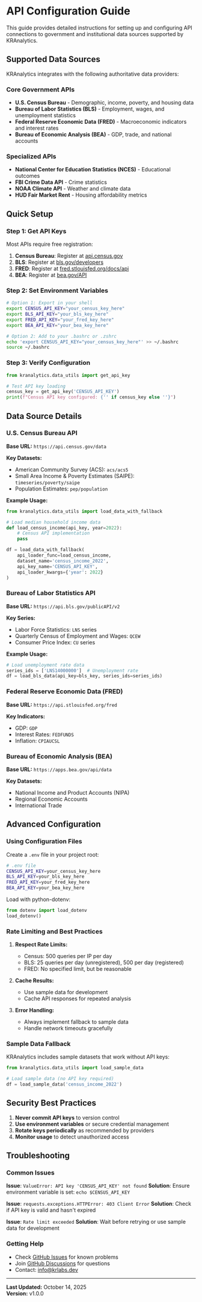 # API Configuration Guide

This guide provides detailed instructions for setting up and configuring API connections to government and institutional data sources supported by KRAnalytics.

##  Supported Data Sources

KRAnalytics integrates with the following authoritative data providers:

### Core Government APIs
- **U.S. Census Bureau** - Demographic, income, poverty, and housing data
- **Bureau of Labor Statistics (BLS)** - Employment, wages, and unemployment statistics
- **Federal Reserve Economic Data (FRED)** - Macroeconomic indicators and interest rates
- **Bureau of Economic Analysis (BEA)** - GDP, trade, and national accounts

### Specialized APIs
- **National Center for Education Statistics (NCES)** - Educational outcomes
- **FBI Crime Data API** - Crime statistics
- **NOAA Climate API** - Weather and climate data
- **HUD Fair Market Rent** - Housing affordability metrics

##  Quick Setup

### Step 1: Get API Keys

Most APIs require free registration:

1. **Census Bureau**: Register at [api.census.gov](https://api.census.gov/data/key_signup.html)
2. **BLS**: Register at [bls.gov/developers](https://www.bls.gov/developers/api_signature_v2.html)
3. **FRED**: Register at [fred.stlouisfed.org/docs/api](https://fred.stlouisfed.org/docs/api/api_key.html)
4. **BEA**: Register at [bea.gov/API](https://www.bea.gov/api/signup/)

### Step 2: Set Environment Variables

```bash
# Option 1: Export in your shell
export CENSUS_API_KEY="your_census_key_here"
export BLS_API_KEY="your_bls_key_here"
export FRED_API_KEY="your_fred_key_here"
export BEA_API_KEY="your_bea_key_here"

# Option 2: Add to your .bashrc or .zshrc
echo 'export CENSUS_API_KEY="your_census_key_here"' >> ~/.bashrc
source ~/.bashrc
```

### Step 3: Verify Configuration

```python
from kranalytics.data_utils import get_api_key

# Test API key loading
census_key = get_api_key('CENSUS_API_KEY')
print(f"Census API key configured: {'' if census_key else ''}")
```

##  Data Source Details

### U.S. Census Bureau API

**Base URL:** `https://api.census.gov/data`

**Key Datasets:**
- American Community Survey (ACS): `acs/acs5`
- Small Area Income & Poverty Estimates (SAIPE): `timeseries/poverty/saipe`
- Population Estimates: `pep/population`

**Example Usage:**
```python
from kranalytics.data_utils import load_data_with_fallback

# Load median household income data
def load_census_income(api_key, year=2022):
    # Census API implementation
    pass

df = load_data_with_fallback(
    api_loader_func=load_census_income,
    dataset_name='census_income_2022',
    api_key_name='CENSUS_API_KEY',
    api_loader_kwargs={'year': 2022}
)
```

### Bureau of Labor Statistics API

**Base URL:** `https://api.bls.gov/publicAPI/v2`

**Key Series:**
- Labor Force Statistics: `LNS` series
- Quarterly Census of Employment and Wages: `QCEW`
- Consumer Price Index: `CU` series

**Example Usage:**
```python
# Load unemployment rate data
series_ids = ['LNS14000000']  # Unemployment rate
df = load_bls_data(api_key=bls_key, series_ids=series_ids)
```

### Federal Reserve Economic Data (FRED)

**Base URL:** `https://api.stlouisfed.org/fred`

**Key Indicators:**
- GDP: `GDP`
- Interest Rates: `FEDFUNDS`
- Inflation: `CPIAUCSL`

### Bureau of Economic Analysis (BEA)

**Base URL:** `https://apps.bea.gov/api/data`

**Key Datasets:**
- National Income and Product Accounts (NIPA)
- Regional Economic Accounts
- International Trade

##  Advanced Configuration

### Using Configuration Files

Create a `.env` file in your project root:

```bash
# .env file
CENSUS_API_KEY=your_census_key_here
BLS_API_KEY=your_bls_key_here
FRED_API_KEY=your_fred_key_here
BEA_API_KEY=your_bea_key_here
```

Load with python-dotenv:

```python
from dotenv import load_dotenv
load_dotenv()
```

### Rate Limiting and Best Practices

1. **Respect Rate Limits:**
   - Census: 500 queries per IP per day
   - BLS: 25 queries per day (unregistered), 500 per day (registered)
   - FRED: No specified limit, but be reasonable

2. **Cache Results:**
   - Use sample data for development
   - Cache API responses for repeated analysis

3. **Error Handling:**
   - Always implement fallback to sample data
   - Handle network timeouts gracefully

### Sample Data Fallback

KRAnalytics includes sample datasets that work without API keys:

```python
from kranalytics.data_utils import load_sample_data

# Load sample data (no API key required)
df = load_sample_data('census_income_2022')
```

##  Security Best Practices

1. **Never commit API keys** to version control
2. **Use environment variables** or secure credential management
3. **Rotate keys periodically** as recommended by providers
4. **Monitor usage** to detect unauthorized access

##  Troubleshooting

### Common Issues

**Issue**: `ValueError: API key 'CENSUS_API_KEY' not found`
**Solution**: Ensure environment variable is set: `echo $CENSUS_API_KEY`

**Issue**: `requests.exceptions.HTTPError: 403 Client Error`
**Solution**: Check if API key is valid and hasn't expired

**Issue**: `Rate limit exceeded`
**Solution**: Wait before retrying or use sample data for development

### Getting Help

- Check [GitHub Issues](https://github.com/KR-Labs/KRAnalytics/issues) for known problems
- Join [GitHub Discussions](https://github.com/KR-Labs/KRAnalytics/discussions) for questions
- Contact: info@krlabs.dev

---

**Last Updated:** October 14, 2025  
**Version:** v1.0.0